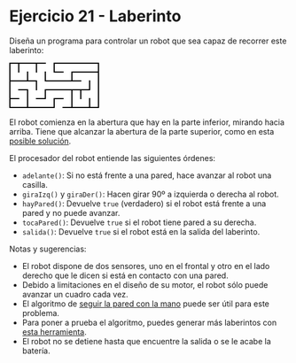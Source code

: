 # Ejercicio 21 - Laberinto

Diseña un programa para controlar un robot que sea capaz de recorrer este laberinto:

![](laberinto.png)

El robot comienza en la abertura que hay en la parte inferior, mirando hacia arriba. Tiene que alcanzar la abertura de la parte superior, como en esta [posible solución](solucion.png).

El procesador del robot entiende las siguientes órdenes:

- `adelante()`: Si no está frente a una pared, hace avanzar al robot una casilla.
- `giraIzq()` y `giraDer()`: Hacen girar 90º a izquierda o derecha al robot.
- `hayPared()`: Devuelve `true` (verdadero) si el robot está frente a una pared y no puede avanzar.
- `tocaPared()`: Devuelve `true` si el robot tiene pared a su derecha.
- `salida()`: Devuelve `true` si el robot está en la salida del laberinto.

Notas y sugerencias:

- El robot dispone de dos sensores, uno en el frontal y otro en el lado derecho que le dicen si está en contacto con una pared.
- Debido a limitaciones en el diseño de su motor, el robot sólo puede avanzar un cuadro cada vez.
- El algoritmo de [seguir la pared con la mano](https://en.wikipedia.org/wiki/Maze_solving_algorithm#Wall_follower) puede ser útil para este problema.
- Para poner a prueba el algoritmo, puedes generar más laberintos con [esta herramienta](http://www.mazegenerator.net/).
- El robot no se detiene hasta que encuentre la salida o se le acabe la batería.
